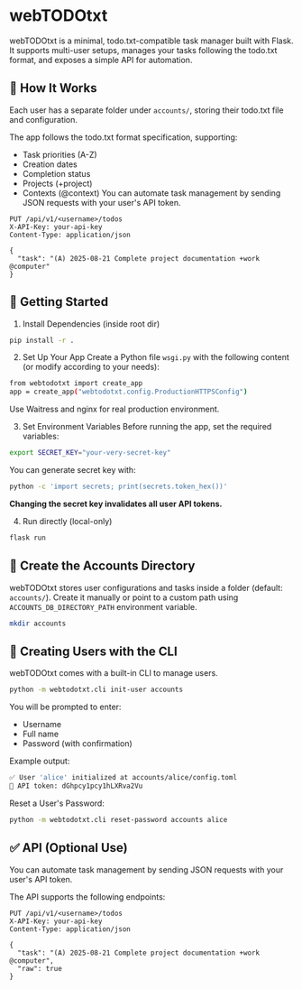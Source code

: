 # webTODOtxt

webTODOtxt is a minimal, todo.txt-compatible task manager built with Flask. It supports multi-user setups, manages your tasks following the todo.txt format, and exposes a simple API for automation.

## 🧠 How It Works
Each user has a separate folder under `accounts/`, storing their todo.txt file and configuration.

The app follows the todo.txt format specification, supporting:
- Task priorities (A-Z)
- Creation dates
- Completion status
- Projects (+project)
- Contexts (@context)
You can automate task management by sending JSON requests with your user's API token.

```http
PUT /api/v1/<username>/todos
X-API-Key: your-api-key
Content-Type: application/json

{
  "task": "(A) 2025-08-21 Complete project documentation +work @computer"
}
```

## 🚀 Getting Started
1. Install Dependencies (inside root dir)

```bash
pip install -r .
```

2. Set Up Your App
Create a Python file `wsgi.py` with the following content (or modify according to your needs):
```bash
from webtodotxt import create_app
app = create_app("webtodotxt.config.ProductionHTTPSConfig")
```
Use Waitress and nginx for real production environment.

3. Set Environment Variables
Before running the app, set the required variables:
```bash
export SECRET_KEY="your-very-secret-key"
```
You can generate secret key with:
```bash
python -c 'import secrets; print(secrets.token_hex())'
```
__Changing the secret key invalidates all user API tokens.__

4. Run directly (local-only)
```bash
flask run
```

## 📁 Create the Accounts Directory
webTODOtxt stores user configurations and tasks inside a folder (default: `accounts/`). Create it manually or point to a custom path using `ACCOUNTS_DB_DIRECTORY_PATH` environment variable.

```bash
mkdir accounts
```

## 👤 Creating Users with the CLI
webTODOtxt comes with a built-in CLI to manage users.

```bash
python -m webtodotxt.cli init-user accounts
```

You will be prompted to enter:

- Username
- Full name
- Password (with confirmation)

Example output:

```bash
✅ User 'alice' initialized at accounts/alice/config.toml
🔑 API token: dGhpcy1pcy1hLXRva2Vu
```

Reset a User's Password:
```bash
python -m webtodotxt.cli reset-password accounts alice
```

## ✅ API (Optional Use)
You can automate task management by sending JSON requests with your user's API token.

The API supports the following endpoints:

```http
PUT /api/v1/<username>/todos
X-API-Key: your-api-key
Content-Type: application/json

{
  "task": "(A) 2025-08-21 Complete project documentation +work @computer",
  "raw": true
}
```